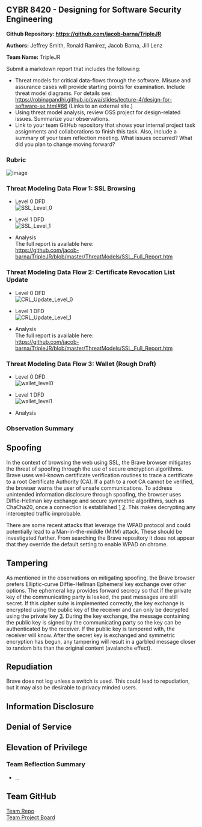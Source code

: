 ## CYBR 8420 - Designing for Software Security Engineering  

**Github Repository: https://github.com/jacob-barna/TripleJR**

**Authors:** Jeffrey Smith, Ronald Ramirez, Jacob Barna, Jill Lenz

**Team Name:** TripleJR

Submit a markdown report that includes the following:

* Threat models for critical data-flows through the software. Misuse and assurance cases will provide starting points for examination. Include threat model diagrams. For details see: https://robinagandhi.github.io/swa/slides/lecture-4/design-for-software-se.html#66 (Links to an external site.) 
* Using threat model analysis, review OSS project for design-related issues. Summarize your observations.
* Link to your team GitHub repository that shows your internal project task assignments and collaborations to finish this task. Also, include a summary of your team reflection meeting. What issues occurred? What did you plan to change moving forward?

### Rubric  
![image](https://user-images.githubusercontent.com/45551925/67908013-d6698480-fb47-11e9-821b-0c25ada8041d.png)


### Threat Modeling Data Flow 1: SSL Browsing
* Level 0 DFD  
![SSL_Level_0](https://user-images.githubusercontent.com/31263469/68427554-f7e1f600-016f-11ea-9373-56fccd2d0b4e.png)

* Level 1 DFD  
![SSL_Level_1](https://user-images.githubusercontent.com/31263469/68427555-f9abb980-016f-11ea-9f29-8426b67398f0.png)

* Analysis  
The full report is available here:  
https://github.com/jacob-barna/TripleJR/blob/master/ThreatModels/SSL_Full_Report.htm

### Threat Modeling Data Flow 2: Certificate Revocation List Update
* Level 0 DFD  
![CRL_Update_Level_0](https://user-images.githubusercontent.com/31263469/68427541-f31d4200-016f-11ea-9264-45de4ca55490.png)

* Level 1 DFD  
![CRL_Update_Level_1](https://user-images.githubusercontent.com/31263469/68427550-f6183280-016f-11ea-93ba-3f156a7266d7.png)

* Analysis  
The full report is available here:   
https://github.com/jacob-barna/TripleJR/blob/master/ThreatModels/SSL_Full_Report.htm

### Threat Modeling Data Flow 3: Wallet (Rough Draft)
* Level 0 DFD  
![wallet_level0](https://user-images.githubusercontent.com/45551925/68093384-a75e5600-fe5a-11e9-9e04-a75ed84b7691.png)

* Level 1 DFD  
![wallet_level1](https://user-images.githubusercontent.com/45551925/68093393-bba25300-fe5a-11e9-9dc1-7e26f5962763.png)

* Analysis

### Observation Summary
## Spoofing

In the context of browsing the web using SSL, the Brave browser mitigates the threat of spoofing through the use of secure encryption algorithms.  Brave uses well-known certificate verification routines to trace a certificate to a root Certificate Authority (CA).  If a path to a root CA cannot be verified, the browser warns the user of unsafe communications.  To address unintended information disclosure through spoofing, the browser uses Diffie-Hellman key exchange and secure symmetric algorithms, such as ChaCha20, once a connection is established [1] [2].  This makes decrypting any intercepted traffic improbable.  

There are some recent attacks that leverage the WPAD protocol and could potentially lead to a Man-in-the-middle (MitM) attack.  These should be investigated further.  From searching the Brave repository it does not appear that they override the default setting to enable WPAD on chrome.


## Tampering

As mentioned in the observations on mitigating spoofing, the Brave browser prefers Elliptic-curve Diffie-Hellman Ephemeral key exchange over other options.  The ephemeral key provides forward secrecy so that if the private key of the communicating party is leaked, the past messages are still secret.  If this cipher suite is implemented correctly, the key exchange is encrypted using the public key of the receiver and can only be decrypted using the private key [3].  During the key exchange, the message containing the public key is signed by the communicating party so the key can be authenticated by the receiver.  If the public key is tampered with, the receiver will know.  After the secret key is exchanged and symmetric encryption has begun, any tampering will result in a garbled message closer to random bits than the original content (avalanche effect).

## Repudiation

Brave does not log unless a switch is used.  This could lead to repudiation, but it may also be desirable to privacy minded users.

## Information Disclosure


## Denial of Service



## Elevation of Privilege

### Team Reflection Summary
* ...

## Team GitHub 
[Team Repo](https://github.com/jacob-barna/TripleJR)  
[Team Project Board](https://github.com/jacob-barna/TripleJR/projects/4)  

[1]: https://cs.chromium.org/chromium/src/net/cert/cert_verifier.cc?q=certificate+verifier&sq=package:chromium&dr=CSs
[2]: https://cs.chromium.org/search/?q=chacha&sq=package:chromium&type=cs
[3]: https://www.ei.ruhr-uni-bochum.de/media/nds/veroeffentlichungen/2015/09/14/main-full.pdf
